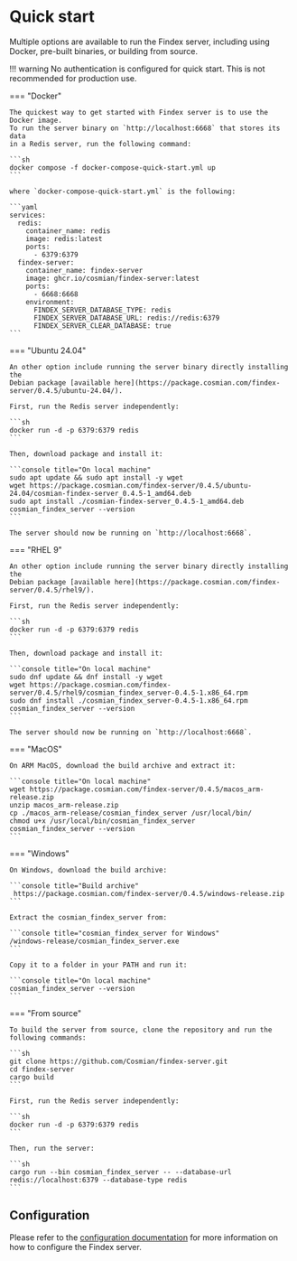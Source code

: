 # Quick start

Multiple options are available to run the Findex server, including using Docker, pre-built binaries, or building from source.

!!! warning
    No authentication is configured for quick start. This is not recommended for production use.

=== "Docker"

    The quickest way to get started with Findex server is to use the Docker image.
    To run the server binary on `http://localhost:6668` that stores its data
    in a Redis server, run the following command:

    ```sh
    docker compose -f docker-compose-quick-start.yml up
    ```

    where `docker-compose-quick-start.yml` is the following:

    ```yaml
    services:
      redis:
        container_name: redis
        image: redis:latest
        ports:
          - 6379:6379
      findex-server:
        container_name: findex-server
        image: ghcr.io/cosmian/findex-server:latest
        ports:
          - 6668:6668
        environment:
          FINDEX_SERVER_DATABASE_TYPE: redis
          FINDEX_SERVER_DATABASE_URL: redis://redis:6379
          FINDEX_SERVER_CLEAR_DATABASE: true
    ```

=== "Ubuntu 24.04"

    An other option include running the server binary directly installing the
    Debian package [available here](https://package.cosmian.com/findex-server/0.4.5/ubuntu-24.04/).

    First, run the Redis server independently:

    ```sh
    docker run -d -p 6379:6379 redis
    ```

    Then, download package and install it:

    ```console title="On local machine"
    sudo apt update && sudo apt install -y wget
    wget https://package.cosmian.com/findex-server/0.4.5/ubuntu-24.04/cosmian-findex-server_0.4.5-1_amd64.deb
    sudo apt install ./cosmian-findex-server_0.4.5-1_amd64.deb
    cosmian_findex_server --version
    ```

    The server should now be running on `http://localhost:6668`.

=== "RHEL 9"

    An other option include running the server binary directly installing the
    Debian package [available here](https://package.cosmian.com/findex-server/0.4.5/rhel9/).

    First, run the Redis server independently:

    ```sh
    docker run -d -p 6379:6379 redis
    ```

    Then, download package and install it:

    ```console title="On local machine"
    sudo dnf update && dnf install -y wget
    wget https://package.cosmian.com/findex-server/0.4.5/rhel9/cosmian_findex_server-0.4.5-1.x86_64.rpm
    sudo dnf install ./cosmian_findex_server-0.4.5-1.x86_64.rpm
    cosmian_findex_server --version
    ```

    The server should now be running on `http://localhost:6668`.

=== "MacOS"

    On ARM MacOS, download the build archive and extract it:

    ```console title="On local machine"
    wget https://package.cosmian.com/findex-server/0.4.5/macos_arm-release.zip
    unzip macos_arm-release.zip
    cp ./macos_arm-release/cosmian_findex_server /usr/local/bin/
    chmod u+x /usr/local/bin/cosmian_findex_server
    cosmian_findex_server --version
    ```

=== "Windows"

    On Windows, download the build archive:

    ```console title="Build archive"
     https://package.cosmian.com/findex-server/0.4.5/windows-release.zip
    ```

    Extract the cosmian_findex_server from:

    ```console title="cosmian_findex_server for Windows"
    /windows-release/cosmian_findex_server.exe
    ```

    Copy it to a folder in your PATH and run it:

    ```console title="On local machine"
    cosmian_findex_server --version
    ```

=== "From source"

    To build the server from source, clone the repository and run the following commands:

    ```sh
    git clone https://github.com/Cosmian/findex-server.git
    cd findex-server
    cargo build
    ```

    First, run the Redis server independently:

    ```sh
    docker run -d -p 6379:6379 redis
    ```

    Then, run the server:

    ```sh
    cargo run --bin cosmian_findex_server -- --database-url redis://localhost:6379 --database-type redis
    ```

## Configuration

Please refer to the [configuration documentation](./configuration.md) for more
information on how to configure the Findex server.
